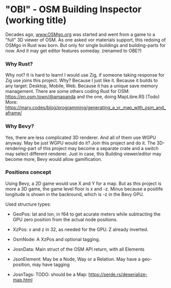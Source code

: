 # "OBI" - OSM Building Inspector (working title)

Decades ago, www.OSMgo.org was started and went from a game to a "full" 3D viewer of OSM.
As one asked vor materials support, this redoing of OSMgo in Rust was born.
But only for single buildings and building-parts for now.
And it may get editor features someday. (renamed to OBE?)

### Why Rust?
Why not? It is hard to learn! I would use Zig, if someone taking response for Zig use joins this project.
Why? Because I just like it. Because it builds to any target: Desktop, Mobile, Web. Because it has a unique save memory management.
There are some others coding Rust for OSM: https://en.osm.town/@amapanda and the one, doing MapLibre.RS (Todo)
More: https://mary.codes/blog/programming/generating_a_vr_map_with_osm_and_aframe/

### Why Bevy?
Yes, there are less complicated 3D renderer. And all of them use WGPU anyway. May be just WGPU would do it? Join this project and do it.
The 3D-rendering-part of this project may become a separate crate and a switch may select different renderer.
Just in case, this Building viewer/editor may become more, Bevy would allow gamification.

### Positions concept
Using Bevy, a 2D game would use X and Y for a map. But as this project is more a 3D game, the game level floor is x and -z. Minus because a positife longitude is shown in the backround, which is -z in the Bevy GPU.

Used structure types:
* GeoPos: lat and lon, in f64 to get acurate meters while subtracting the GPU zero position from the actual node positions.
* XzPos: x and z in 32, as needed for the GPU. Z already inverted.

* OsmNode: A XzPos and optional tagging.

* JosnData: Main struct of the OSM API return, with all Elements
* JsonElement: May be a Node, Way or a Relation. May have a geo-position, may have tagging
* JosnTags: TODO: should be a Map:  https://serde.rs/deserialize-map.html
